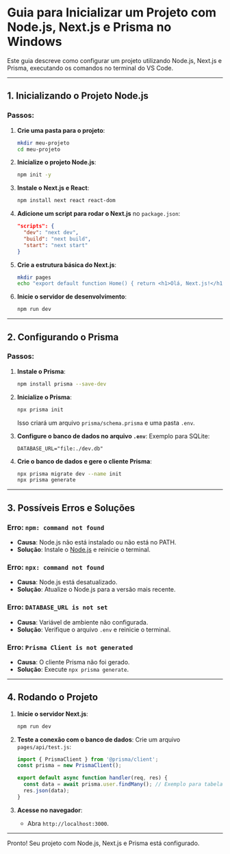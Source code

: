 # Guia para Inicializar um Projeto com Node.js, Next.js e Prisma no Windows

Este guia descreve como configurar um projeto utilizando Node.js, Next.js e Prisma, executando os comandos no terminal do VS Code.

---

## 1. Inicializando o Projeto Node.js

### Passos:
1. **Crie uma pasta para o projeto**:
    ```bash
    mkdir meu-projeto
    cd meu-projeto
    ```

2. **Inicialize o projeto Node.js**:
    ```bash
    npm init -y
    ```

3. **Instale o Next.js e React**:
    ```bash
    npm install next react react-dom
    ```

4. **Adicione um script para rodar o Next.js** no `package.json`:
    ```json
    "scripts": {
      "dev": "next dev",
      "build": "next build",
      "start": "next start"
    }
    ```

5. **Crie a estrutura básica do Next.js**:
    ```bash
    mkdir pages
    echo "export default function Home() { return <h1>Olá, Next.js!</h1>; }" > pages/index.js
    ```

6. **Inicie o servidor de desenvolvimento**:
    ```bash
    npm run dev
    ```

---

## 2. Configurando o Prisma

### Passos:
1. **Instale o Prisma**:
    ```bash
    npm install prisma --save-dev
    ```

2. **Inicialize o Prisma**:
    ```bash
    npx prisma init
    ```

    Isso criará um arquivo `prisma/schema.prisma` e uma pasta `.env`.

3. **Configure o banco de dados no arquivo `.env`**:
    Exemplo para SQLite:
    ```env
    DATABASE_URL="file:./dev.db"
    ```

4. **Crie o banco de dados e gere o cliente Prisma**:
    ```bash
    npx prisma migrate dev --name init
    npx prisma generate
    ```

---

## 3. Possíveis Erros e Soluções

### Erro: `npm: command not found`
- **Causa**: Node.js não está instalado ou não está no PATH.
- **Solução**: Instale o [Node.js](https://nodejs.org/) e reinicie o terminal.

### Erro: `npx: command not found`
- **Causa**: Node.js está desatualizado.
- **Solução**: Atualize o Node.js para a versão mais recente.

### Erro: `DATABASE_URL is not set`
- **Causa**: Variável de ambiente não configurada.
- **Solução**: Verifique o arquivo `.env` e reinicie o terminal.

### Erro: `Prisma Client is not generated`
- **Causa**: O cliente Prisma não foi gerado.
- **Solução**: Execute `npx prisma generate`.

---

## 4. Rodando o Projeto

1. **Inicie o servidor Next.js**:
    ```bash
    npm run dev
    ```

2. **Teste a conexão com o banco de dados**:
    Crie um arquivo `pages/api/test.js`:
    ```javascript
    import { PrismaClient } from '@prisma/client';
    const prisma = new PrismaClient();

    export default async function handler(req, res) {
      const data = await prisma.user.findMany(); // Exemplo para tabela 'user'
      res.json(data);
    }
    ```

3. **Acesse no navegador**:
    - Abra `http://localhost:3000`.

---

Pronto! Seu projeto com Node.js, Next.js e Prisma está configurado.